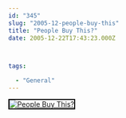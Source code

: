 ```yaml
---
id: "345"
slug: "2005-12-people-buy-this"
title: "People Buy This?"
date: 2005-12-22T17:43:23.000Z



tags:

  - "General"
---
```

<div class="sqs-html-content">
  <div style="float: left; margin-right: 10px; margin-bottom: 10px;"> <a href="http://www.flickr.com/photos/mclazarus/76380526/" title="People Buy This?"><img src="http://static.flickr.com/38/76380526_f4f5610144_m.jpg" alt="People Buy This?" style="border: solid 2px #000000;" /></a>
</div>
<p><br clear="all" /></p>
</div>
